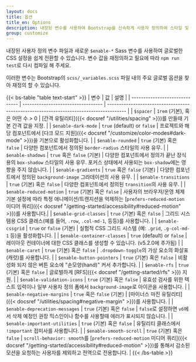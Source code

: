 ```yaml
---
layout: docs
title: 옵션
title_en: Options
description: 내장된 변수를 사용하여 Bootstrap을 신속하게 사용자 정의하여 스타일 및 동작을 제어하기 위한 글로벌 CSS 설정을 쉽게 전환할 수 있습니다.
group: customize
---
```


내장된 사용자 정의 변수 파일과 새로운 `$enable-*` Sass 변수를 사용하여 글로벌한 CSS 설정을 쉽게 전환할 수 있습니다. 변수 값을 재정의하고 필요에 따라 `npm run test`로 다시 컴파일 해 주세요.

이러한 변수는 Bootstrap의 `scss/_variables.scss` 파일 내의 주요 글로벌 옵션을 찾아 재정의 할 수 있습니다.

{{< bs-table "table text-start" >}}
| 변수                       | 값                             | 설명                                                                            |
| ------------------------------ | ---------------------------------- | -------------------------------------------------------------------------------------- |
| `$spacer`                      | `1rem` (기본), 혹은 어떤 수 > 0 | [간격 유틸리티]({{< docsref "/utilities/spacing" >}})를 만들때 기본 간격 값을 지정. |
| `$enable-dark-mode`            | `true` (default) or `false`        | 프로젝트와 해당 컴포넌트에서 [다크 모드 지원]({{< docsref "/customize/color-modes#dark-mode" >}})을 기본으로 활성화합니다. |
| `$enable-rounded`              | `true` (기본) 혹은 `false`        | 다양한 컴포넌트에서 정의된 `border-radius` 스타일의 사용 유무. |
| `$enable-shadows`              | `true` 혹은 `false` (기본)        | 다양한 컴포넌트에서 정의가 끝난 장식용의 `box-shadow` 스타일의 사용 유무. 포커스 상태에서 사용되는 `box-shadow`에는 영향을 주지 않습니다. |
| `$enable-gradients`            | `true` 혹은 `false` (기본)        | 다양한 컴포넌트에서 정의된 `background-image` 그라데이션의 사용 유무. |
| `$enable-transitions`          | `true` (기본) 혹은 `false`        | 다양한 컴포넌트에서 정의된 `transition`의 사용 유무. |
| `$enable-reduced-motion`       | `true` (기본) 혹은 `false`        | 사용자의 브라우저/운영 체제 기본 설정에 따라 특정 애니메이션/트랜지션을 억제하는 [`prefers-reduced-motion` 미디어 쿼리]({{< docsref "/getting-started/accessibility#reduced-motion" >}})를 사용합니다.|
| `$enable-grid-classes`         | `true` (기본) 혹은 `false`        | 그리드 시스템용 CSS 클래스(예를 들어, `.row`, `.col-md-1`, 등등)를 사용합니다. |
| `$enable-cssgrid`              | `true` or `false` (기본)        | 실험적 CSS 그리드 시스템 (예: `.grid`, `.g-col-md-1` 등)을 활성화합니다. |
| `$enable-container-classes`    | `true` (default) or `false`        | 레이아웃 컨테이너에 대한 CSS 클래스를 생성할 수 있습니다. (v5.2.0에 추가됨) |
| `$enable-caret`                | `true` (기본) 혹은 `false`        | `.dropdown-toggle`의 가상 요소의 화살표(캐럿)를 사용합니다. |
| `$enable-button-pointers`      | `true` (기본) 혹은 `false`        | 비활성화 되지 않은 버튼 요소에 "손모양(hand)" 커서 추가합니다. |
| `$enable-rfs`                  | `true` (기본) 혹은 `false`        | 글로벌하게 [RFS]({{< docsref "/getting-started/rfs" >}}) 지원. |
| `$enable-validation-icons`     | `true` (기본) 혹은 `false`        | 유효성 검사를 위한 텍스트 입력이나 일부 사용자 정의 폼에서 `background-image`로 아이콘을 사용합니다. |
| `$enable-negative-margins`     | `true` 혹은 `false` (기본)        | [마이너스 마진 유틸리티]({{< docsref "/utilities/spacing#negative-margin" >}})를 사용합니다. |
| `$enable-deprecation-messages` | `true` (기본) 혹은 `false`        | `false`로 설정하면 `v6`에서 삭제 예정인 권장 믹스인이나 함수를 사용할때 에러가 표시되지 않습니다. |
| `$enable-important-utilities`  | `true` (기본) 혹은 `false`        | 유틸리티 클래스에서 `!important` 접미사를 사용합니다. |
| `$enable-smooth-scroll`        | `true` (기본) 혹은 `false`        | `scroll-behavior: smooth`를 [`prefers-reduced-motion` 미디어 쿼리]({{< docsref "/getting-started/accessibility#reduced-motion" >}})를 통해서 감소된 모션을 요청하는 사용자를 제외하고 전역으로 전용합니다. |
{{< /bs-table >}}
